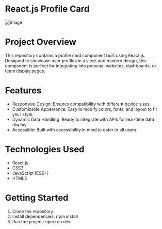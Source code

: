 # React.js Profile Card

![image](https://github.com/Kuzma02/Profile-Card-In-React/assets/138793624/ba614e22-10dc-40e8-8735-ad2f0b3b184c)

# Project Overview
This repository contains a profile card component built using React.js. Designed to showcase user profiles in a sleek and modern design, this component is perfect for integrating into personal websites, dashboards, or team display pages.

# Features
- Responsive Design: Ensures compatibility with different device sizes.
- Customizable Appearance: Easy to modify colors, fonts, and layout to fit your style.
- Dynamic Data Handling: Ready to integrate with APIs for real-time data display.
- Accessible: Built with accessibility in mind to cater to all users.

# Technologies Used
- React.js
- CSS3
- JavaScript (ES6+)
- HTML5

# Getting Started
1. Clone the repository.
2. Install dependencies: npm install
3. Run the project: npm run dev



